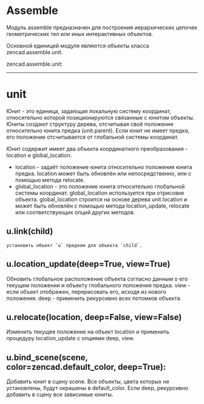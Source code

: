 # Assemble

Модуль assemble предназначен для построения иерархических цепочек геометрических тел или иных интерактивных объектов.

Основной единицей модуля являются объекты класса zencad.assemble.unit.

zencad.assemble.unit:

------------------------------------------------------------
# unit
Юнит - это единица, задающая локальную систему координат, относительно которой позиционируются связанные с юнитом объекты. Юниты создают структуру дерева, отсчитывая своё положение относительно юнита предка (unit.parent). Если юнит не имеет предка, его положение отсчитывается от глобальной системы координат.

Юнит содержит имеет два объекта координатного преобразования - location и global_location. 

- location - задаёт положение юнита относительно положения юнита предка. location может быть обновлён или непосредственно, или с помощью метода relocate.
- global_location - это положение юнита относительно глобальной системы координат. global_location используется при отрисовке объекта. global_location строится на основе дерева unit.location и может быть обновлён с помощью метода location_update, relocate или соответствующих опций других методов.

## u.link(child)
	установить объект `u` предком для объекта `child`.

## u.location_update(deep=True, view=True)
Обновить глобальное расположение объекта согласно данным о его текущем положении и объекту глобального положения предка. 
view - если объект отображен, перерисовать его, исходя из нового положения.
deep - применить рекурсивно всех потомков объекта.

## u.relocate(location, deep=False, view=False)
Изменить текущее положение на объект location и применить процедуру location_update с опциями deep, view.

## u.bind_scene(scene, color=zencad.default\_color, deep=True):
Добавить юнит в сцену scene. Все объекты, цвета которых не установлены, будут окрашены в default_color. Если deep, рекурсивно добавить в сцену все зависимые юниты.
